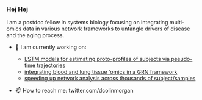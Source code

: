 ### Hej Hej

I am a postdoc fellow in systems biology focusing on integrating multi-omics data in various network frameworks to untangle drivers of disease and the aging process.
- 🔭 I am currently working on:
   - [LSTM models for estimating proto-profiles of subjects via pseudo-time trajectories](https://github.com/dcolinmorgan/LTCOPDsex/blob/master/LTCOPD_TS_LSTM2.ipynb)
  - [integrating blood and lung tissue 'omics in a GRN framework](https://github.com/dcolinmorgan/netZooPy/blob/milipeed/gpuMilipeed.ipynb)
  - [speeding up network analysis across thousands of subject/samples](https://github.com/netZoo/netZooPy/blob/master/tutorials/gpupanda/gpuPanda_tutorial.ipynb)

- 📫 How to reach me: twitter.com/dcolinmorgan
